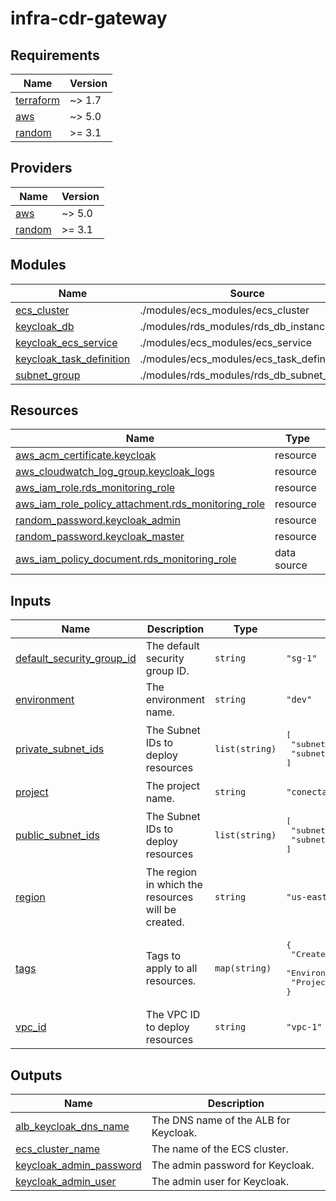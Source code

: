 # infra-cdr-gateway

## Requirements

| Name | Version |
|------|---------|
| <a name="requirement_terraform"></a> [terraform](#requirement\_terraform) | ~> 1.7 |
| <a name="requirement_aws"></a> [aws](#requirement\_aws) | ~> 5.0 |
| <a name="requirement_random"></a> [random](#requirement\_random) | >= 3.1 |

## Providers

| Name | Version |
|------|---------|
| <a name="provider_aws"></a> [aws](#provider\_aws) | ~> 5.0 |
| <a name="provider_random"></a> [random](#provider\_random) | >= 3.1 |

## Modules

| Name | Source | Version |
|------|--------|---------|
| <a name="module_ecs_cluster"></a> [ecs\_cluster](#module\_ecs\_cluster) | ./modules/ecs_modules/ecs_cluster | n/a |
| <a name="module_keycloak_db"></a> [keycloak\_db](#module\_keycloak\_db) | ./modules/rds_modules/rds_db_instance | n/a |
| <a name="module_keycloak_ecs_service"></a> [keycloak\_ecs\_service](#module\_keycloak\_ecs\_service) | ./modules/ecs_modules/ecs_service | n/a |
| <a name="module_keycloak_task_definition"></a> [keycloak\_task\_definition](#module\_keycloak\_task\_definition) | ./modules/ecs_modules/ecs_task_definition | n/a |
| <a name="module_subnet_group"></a> [subnet\_group](#module\_subnet\_group) | ./modules/rds_modules/rds_db_subnet_group | n/a |

## Resources

| Name | Type |
|------|------|
| [aws_acm_certificate.keycloak](https://registry.terraform.io/providers/hashicorp/aws/latest/docs/resources/acm_certificate) | resource |
| [aws_cloudwatch_log_group.keycloak_logs](https://registry.terraform.io/providers/hashicorp/aws/latest/docs/resources/cloudwatch_log_group) | resource |
| [aws_iam_role.rds_monitoring_role](https://registry.terraform.io/providers/hashicorp/aws/latest/docs/resources/iam_role) | resource |
| [aws_iam_role_policy_attachment.rds_monitoring_role](https://registry.terraform.io/providers/hashicorp/aws/latest/docs/resources/iam_role_policy_attachment) | resource |
| [random_password.keycloak_admin](https://registry.terraform.io/providers/hashicorp/random/latest/docs/resources/password) | resource |
| [random_password.keycloak_master](https://registry.terraform.io/providers/hashicorp/random/latest/docs/resources/password) | resource |
| [aws_iam_policy_document.rds_monitoring_role](https://registry.terraform.io/providers/hashicorp/aws/latest/docs/data-sources/iam_policy_document) | data source |

## Inputs

| Name | Description | Type | Default | Required |
|------|-------------|------|---------|:--------:|
| <a name="input_default_security_group_id"></a> [default\_security\_group\_id](#input\_default\_security\_group\_id) | The default security group ID. | `string` | `"sg-1"` | no |
| <a name="input_environment"></a> [environment](#input\_environment) | The environment name. | `string` | `"dev"` | no |
| <a name="input_private_subnet_ids"></a> [private\_subnet\_ids](#input\_private\_subnet\_ids) | The Subnet IDs to deploy resources | `list(string)` | <pre>[<br>  "subnet-1",<br>  "subnet-2"<br>]</pre> | no |
| <a name="input_project"></a> [project](#input\_project) | The project name. | `string` | `"conectathon"` | no |
| <a name="input_public_subnet_ids"></a> [public\_subnet\_ids](#input\_public\_subnet\_ids) | The Subnet IDs to deploy resources | `list(string)` | <pre>[<br>  "subnet-1",<br>  "subnet-2"<br>]</pre> | no |
| <a name="input_region"></a> [region](#input\_region) | The region in which the resources will be created. | `string` | `"us-east-2"` | no |
| <a name="input_tags"></a> [tags](#input\_tags) | Tags to apply to all resources. | `map(string)` | <pre>{<br>  "CreatedBy": "robaraneda@gmail.com",<br>  "Environment": "dev",<br>  "Project": "conectathon"<br>}</pre> | no |
| <a name="input_vpc_id"></a> [vpc\_id](#input\_vpc\_id) | The VPC ID to deploy resources | `string` | `"vpc-1"` | no |

## Outputs

| Name | Description |
|------|-------------|
| <a name="output_alb_keycloak_dns_name"></a> [alb\_keycloak\_dns\_name](#output\_alb\_keycloak\_dns\_name) | The DNS name of the ALB for Keycloak. |
| <a name="output_ecs_cluster_name"></a> [ecs\_cluster\_name](#output\_ecs\_cluster\_name) | The name of the ECS cluster. |
| <a name="output_keycloak_admin_password"></a> [keycloak\_admin\_password](#output\_keycloak\_admin\_password) | The admin password for Keycloak. |
| <a name="output_keycloak_admin_user"></a> [keycloak\_admin\_user](#output\_keycloak\_admin\_user) | The admin user for Keycloak. |